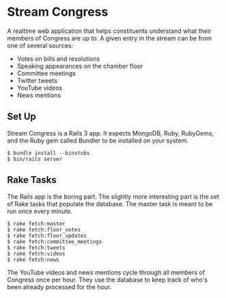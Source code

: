 # Stream Congress

A realtime web application that helps constituents understand what their members of Congress are up to. A given entry in the stream can be from one of several sources:

* Votes on bills and resolutions
* Speaking appearances on the chamber floor
* Committee meetings
* Twitter tweets
* YouTube videos
* News mentions

## Set Up

Stream Congress is a Rails 3 app. It expects MongoDB, Ruby, RubyGems, and the Ruby gem called Bundler to be installed on your system.

    $ bundle install --binstubs
    $ bin/rails server

## Rake Tasks

The Rails app is the boring part. The slightly more interesting part is the set of Rake tasks that populate the database. The master task is meant to be run once every minute.

    $ rake fetch:master
    $ rake fetch:floor_votes
    $ rake fetch:floor_updates
    $ rake fetch:committee_meetings
    $ rake fetch:tweets
    $ rake fetch:videos
    $ rake fetch:news

The YouTube videos and news mentions cycle through all members of Congress once per hour. They use the database to keep track of who's been already processed for the hour.